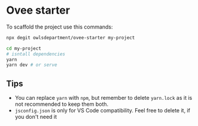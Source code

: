 # Ovee starter

To scaffold the project use this commands:

```bash
npx degit owlsdepartment/ovee-starter my-project

cd my-project
# isntall dependencies
yarn
yarn dev # or serve
```

## Tips

 - You can replace `yarn` with `npm`, but remember to delete `yarn.lock` as it is not recommended to keep them both.
 - `jsconfig.json` is only for VS Code compatibility. Feel free to delete it, if you don't need it
